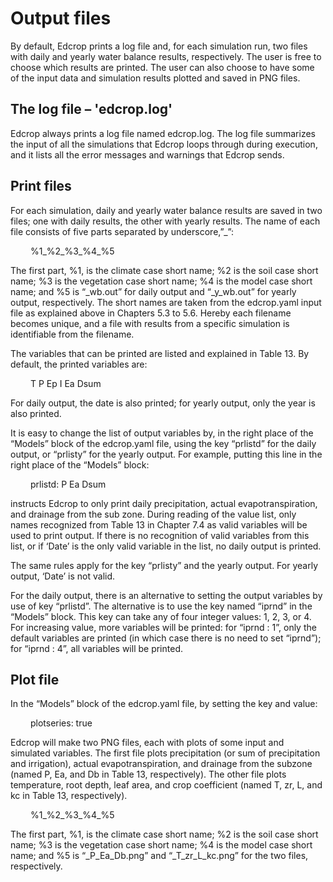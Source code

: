 # Output files
By default, Edcrop prints a log file and, for each simulation run, two files with daily and yearly water balance results, respectively. The user is free to choose which results are printed. The user can also choose to have some of the input data and simulation results plotted and saved in PNG files.

## The log file – 'edcrop.log'
Edcrop always prints a log file named edcrop.log. The log file summarizes the input of all the simulations that Edcrop loops through during execution, and it lists all the error messages and warnings that Edcrop sends.

## Print files
For each simulation, daily and yearly water balance results are saved in two files; one with daily results, the other with yearly results. The name of each file consists of five parts separated by underscore,”_”:

&ensp;&ensp;&ensp;&ensp; %1_%2_%3_%4_%5

The first part, %1, is the climate case short name; %2 is the soil case short name; %3 is the vegetation case short name; %4 is the model case short name; and %5 is “_wb.out” for daily output and “_y_wb.out” for yearly output, respectively. The short names are taken from the edcrop.yaml input file as explained above in Chapters 5.3 to 5.6. Hereby each filename becomes unique, and a file with results from a specific simulation is identifiable from the filename.

The variables that can be printed are listed and explained in Table 13. By default, the printed variables are:

&ensp;&ensp;&ensp;&ensp; T P Ep I Ea Dsum

For daily output, the date is also printed; for yearly output, only the year is also printed.

It is easy to change the list of output variables by, in the right place of the “Models” block of the edcrop.yaml file, using the key “prlistd” for the daily output, or “prlisty” for the yearly output. For example, putting this line in the right place of the “Models” block:

&ensp;&ensp;&ensp;&ensp; prlistd: P Ea Dsum

instructs Edcrop to only print daily precipitation, actual evapotranspiration, and drainage from the sub zone. During reading of the value list, only names recognized from Table 13 in Chapter 7.4 as valid variables will be used to print output. If there is no recognition of valid variables from this list, or if ‘Date’ is the only valid variable in the list, no daily output is printed.

The same rules apply for the key “prlisty” and the yearly output. For yearly output, ‘Date’ is not valid.

For the daily output, there is an alternative to setting the output variables by use of key “prlistd”. The alternative is to use the key named “iprnd” in the “Models” block. This key can take any of four integer values: 1, 2, 3, or 4. For increasing value, more variables will be printed: for “iprnd : 1”, only the default variables are printed (in which case there is no need to set “iprnd”); for “iprnd : 4”, all variables will be printed.

## Plot file

In the “Models” block of the edcrop.yaml file, by setting the key and value:

&ensp;&ensp;&ensp;&ensp; plotseries: true

Edcrop will make two PNG files, each with plots of some input and simulated variables. The first file plots precipitation (or sum of precipitation and irrigation), actual evapotranspiration, and drainage from the subzone (named P, Ea, and Db in Table 13, respectively). The other file plots temperature, root depth, leaf area, and crop coefficient (named T, zr, L, and kc in Table 13, respectively).

&ensp;&ensp;&ensp;&ensp; %1_%2_%3_%4_%5

The first part, %1, is the climate case short name; %2 is the soil case short name; %3 is the vegetation case short name; %4 is the model case short name; and %5 is “_P_Ea_Db.png” and “_T_zr_L_kc.png” for the two files, respectively.
